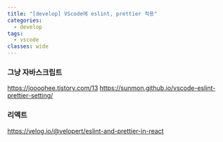 ```yaml
---
title: "[develop] VScode에 eslint, prettier 적용"
categories:
  - develop
tags:
  - vscode
classes: wide
---
```


### 그냥 자바스크립트

<https://joooohee.tistory.com/13>
<https://sunmon.github.io/vscode-eslint-prettier-setting/>

### 리액트

<https://velog.io/@velopert/eslint-and-prettier-in-react>
